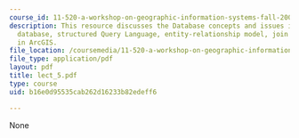 ```yaml
---
course_id: 11-520-a-workshop-on-geographic-information-systems-fall-2005
description: This resource discusses the Database concepts and issues in GIS, relational
  database, structured Query Language, entity-relationship model, join and relate
  in ArcGIS.
file_location: /coursemedia/11-520-a-workshop-on-geographic-information-systems-fall-2005/b16e0d95535cab262d16233b82edeff6_lect_5.pdf
file_type: application/pdf
layout: pdf
title: lect_5.pdf
type: course
uid: b16e0d95535cab262d16233b82edeff6

---
```

None